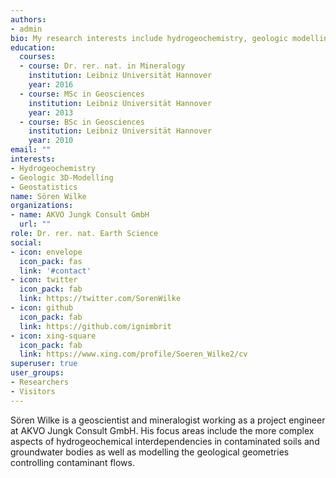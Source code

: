 ```yaml
---
authors:
- admin
bio: My research interests include hydrogeochemistry, geologic modelling and geostatistics.
education:
  courses:
  - course: Dr. rer. nat. in Mineralogy
    institution: Leibniz Universität Hannover
    year: 2016
  - course: MSc in Geosciences
    institution: Leibniz Universität Hannover
    year: 2013
  - course: BSc in Geosciences
    institution: Leibniz Universität Hannover
    year: 2010
email: ""
interests:
- Hydrogeochemistry
- Geologic 3D-Modelling
- Geostatistics
name: Sören Wilke
organizations:
- name: AKVO Jungk Consult GmbH
  url: ""
role: Dr. rer. nat. Earth Science
social:
- icon: envelope
  icon_pack: fas
  link: '#contact'
- icon: twitter
  icon_pack: fab
  link: https://twitter.com/SorenWilke
- icon: github
  icon_pack: fab
  link: https://github.com/ignimbrit
- icon: xing-square
  icon_pack: fab
  link: https://www.xing.com/profile/Soeren_Wilke2/cv
superuser: true
user_groups:
- Researchers
- Visitors
---
```


Sören Wilke is a geoscientist and mineralogist working as a project engineer at AKVO Jungk Consult GmbH. His focus areas include the more complex aspects of hydrogeochemical interdependencies in contaminated soils and groundwater bodies as well as modelling the geological geometries controlling contaminant flows.